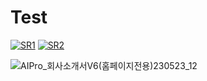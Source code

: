 # Test
[![SR1](https://img.youtube.com/vi/nNWG7DGQrYs/0.jpg)](https://youtu.be/nNWG7DGQrYs) [![SR2](https://img.youtube.com/vi/Q6KqRZ9lyes/0.jpg)](https://youtu.be/Q6KqRZ9lyes)


![AIPro_회사소개서V6(홈페이지전용)230523_12](https://github.com/CheaeunLee/Test/assets/127072960/8e548a51-08b1-409e-b28e-39514fffea1b)


